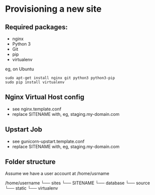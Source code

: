 Provisioning a new site
=======================

## Required packages:

* nginx
* Python 3
* Git
* pip
* virtualenv

eg, on Ubuntu
    
    sudo apt-get install nginx git python3 python3-pip
    sudo pip install virtualenv

## Nginx Virtual Host config

* see nginx.template.conf
* replace SITENAME with, eg, staging.my-domain.com

## Upstart Job

* see gunicorn-upstart.template.conf
* replace SITENAME with, eg, staging.my-domain.com

## Folder structure
Assume we have a user account at /home/usrname

/home/username
└── sites
    └── SITENAME
        └── database
        └── source
        └── static
        └── virtualenv
